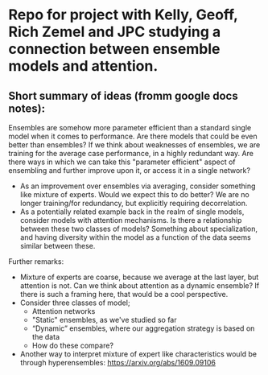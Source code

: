 # Repo for project with Kelly, Geoff, Rich Zemel and JPC studying a connection between ensemble models and attention. 

## Short summary of ideas (fromm google docs notes): 
Ensembles are somehow more parameter efficient than a standard single model when it comes to performance. Are there models that could be even better than ensembles? If we think about weaknesses of ensembles, we are training for the average case performance, in a highly redundant way. Are there ways in which we can take this "parameter efficient" aspect of ensembling and further improve upon it, or access it in a single network? 

- As an improvement over ensembles via averaging, consider something like mixture of experts. Would we expect this to do better? We are no longer training/for redundancy, but explicitly requiring decorrelation. 
- As a potentially related example back in the realm of single models, consider models with attention mechanisms. 
Is there a relationship between these two classes of models? Something about specialization, and having diversity within the model as a function of the data seems similar between these.  

Further remarks:
- Mixture of experts are coarse, because we average at the last layer, but attention is not. Can we think about attention as a dynamic ensemble? If there is such a framing here, that would be a cool perspective. 
- Consider three classes of model; 
  - Attention networks
  - "Static" ensembles, as we've studied so far
  - “Dynamic” ensembles, where our aggregation strategy is based on the data 
  - How do these compare?
- Another way to interpret mixture of expert like characteristics would be through hyperensembles: https://arxiv.org/abs/1609.09106

